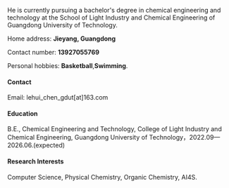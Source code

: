 He is currently pursuing a bachelor's degree in chemical engineering and technology at the School of Light Industry and Chemical Engineering of Guangdong University of Technology.

Home address:  **Jieyang, Guangdong**

Contact number:  **13927055769**

Personal hobbies:  **Basketball**,**Swimming**.

#### Contact

Email: lehui_chen_gdut[at]163.com

#### Education
B.E., Chemical Engineering and Technology, College of Light Industry and Chemical Engineering, Guangdong University of Technology，2022.09—2026.06.(expected)

#### Research Interests

Computer Science, Physical Chemistry, Organic Chemistry, AI4S.
